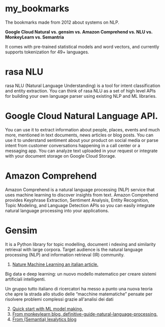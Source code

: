 # my_bookmarks
The bookmarks made from 2012 about systems on NLP.

**Google Cloud Natural vs. gensim vs. Amazon Comprehend vs. NLU vs. MonkeyLearn vs. Semantria**

It comes with pre-trained statistical models and word vectors, 
and currently supports tokenization for 49+ languages.

# rasa NLU

rasa NLU (Natural Language Understanding) is a tool for intent classification and entity extraction. 
You can think of rasa NLU as a set of high level APIs for building your own language 
parser using existing NLP and ML libraries.


# Google Cloud Natural Language API.
You can use it to extract information about people, places, events and much more, 
mentioned in text documents, news articles or blog posts. You can use it to 
understand sentiment about your product on social media or parse intent from 
customer conversations happening in a call center or a messaging app. 
You can analyze text uploaded in your request or integrate with your 
document storage on Google Cloud Storage.

# Amazon Comprehend

Amazon Comprehend is a natural language processing (NLP) service that uses machine learning 
to discover insights from text. Amazon Comprehend provides Keyphrase Extraction, 
Sentiment Analysis, Entity Recognition, Topic Modeling, and Language 
Detection APIs so you can easily integrate natural language processing 
into your applications.

# Gensim
It is a Python library for topic modelling, document i
ndexing and similarity retrieval with large corpora. 
Target audience is the natural 
language processing (NLP) and information retrieval (IR) community.

1. [Nature Machine Learning an italian article.](https://magazine.unibo.it/archivio/2019/09/03/big-data-e-deep-learning-un-nuovo-modello-matematico-per-creare-sistemi-artificiali-intelligenti)

Big data e deep learning: un nuovo modello matematico per creare sistemi artificiali intelligenti.

Un gruppo tutto italiano di ricercatori ha messo a punto una nuova teoria che apre la strada allo studio delle “macchine matematiche” pensate per risolvere problemi complessi grazie all'analisi dei dati

2. [Quick start with ML model making.](http://help.monkeylearn.com/en/articles/2173776-quick-start-with-monkeylearn)
3. [From monkeylearn blog, definitive-guide-natural-language-processing.](https://monkeylearn.com/blog/definitive-guide-natural-language-processing/)
4. [From (Semantia) lexalytics blog ](https://www.lexalytics.com/lexablog/)
